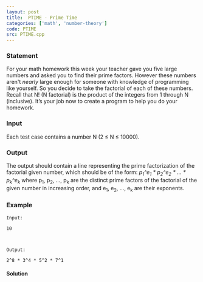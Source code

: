 ```yaml
---
layout: post
title:  PTIME - Prime Time
categories: ['math', 'number-theory']
code: PTIME
src: PTIME.cpp
---
```


### **Statement**

For your math homework this week your teacher gave you five large numbers and
asked you to find their prime factors. However these numbers aren't _nearly_
large enough for someone with knowledge of programming like yourself. So you
decide to take the factorial of each of these numbers. Recall that N! (N
factorial) is the product of the integers from 1 through N (inclusive). It’s
your job now to create a program to help you do your homework.

###  Input

Each test case contains a number N (2 ≤ N ≤ 10000).

### Output

The output should contain a line representing the prime factorization of the
factorial given number, which should be of the form:
_p<sub>1</sub>^e<sub>1</sub> * p<sub>2</sub>^e<sub>2</sub> *
... * p<sub>k</sub>^e<sub>k</sub>_ where p<sub>1</sub>,
p<sub>2</sub>, ..., p<sub>k</sub> are the distinct prime factors of
the factorial of the given number in increasing order, and e<sub>1</sub>,
e<sub>2</sub>, ..., e<sub>k</sub> are their exponents.

###  Example

    
    
    Input:
    10
    
    Output:
    2^8 * 3^4 * 5^2 * 7^1



#### **Solution**



